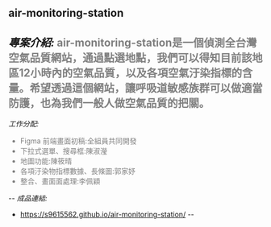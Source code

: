 ## air-monitoring-station

*專案介紹:*
<font color=#808080>air-monitoring-station是一個偵測全台灣空氣品質網站，通過點選地點，我們可以得知目前該地區12小時內的空氣品質，以及各項空氣汙染指標的含量。希望透過這個網站，讓呼吸道敏感族群可以做適當防護，也為我們一般人做空氣品質的把關。</font>
--
*工作分配:*
<font color=#808080>
- Figma 前端畫面初稿:全組員共同開發
- 下拉式選單、搜尋框:陳淑瀅
- 地圖功能:陳筱晴
- 各項汙染物指標數據、長條圖:郭家妤
- 整合、畫面面處理:李佩穎
</font>

--
*成品連結:*  
- https://s9615562.github.io/air-monitoring-station/
--



